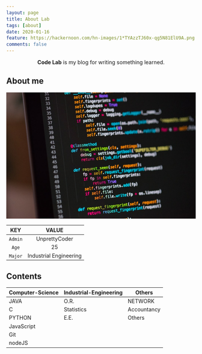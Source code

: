 ```yaml
---
layout: page
title: About Lab
tags: [about]
date: 2020-01-16
feature: https://hackernoon.com/hn-images/1*TYAzzTJ60x-qg5N81ElU9A.png
comments: false
---
```

    
<center><b>Code Lab</b> is my blog for writing something learned.</center>

## About me

![myProfile](/assets/img/profile.jpg)

|KEY|VALUE|
|:---:|:---:|
|`Admin`|UnprettyCoder|
|`Age`|25|
|`Major`|Industrial Engineering|

## Contents

|Computer-Science|Industrial-Engineering|Others|
|---|---|---|
|JAVA|O.R.|NETWORK|
|C|Statistics|Accountancy|
|PYTHON|E.E.|Others|
|JavaScript| | |
|Git| | |
|nodeJS| | |
